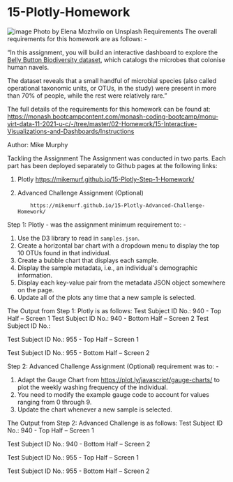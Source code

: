 # 15-Plotly-Homework
![image](https://user-images.githubusercontent.com/89948865/157530070-95b96633-980d-408c-8bda-8e02d39b4aa8.png)
Photo by Elena Mozhvilo on Unsplash
Requirements
The overall requirements for this homework are as follows: -

“In this assignment, you will build an interactive dashboard to explore the [Belly Button Biodiversity dataset](http://robdunnlab.com/projects/belly-button-biodiversity/), which catalogs the microbes that colonise human navels.

The dataset reveals that a small handful of microbial species (also called operational taxonomic units, or OTUs, in the study) were present in more than 70% of people, while the rest were relatively rare.”


The full details of the requirements for this homework can be found at:
https://monash.bootcampcontent.com/monash-coding-bootcamp/monu-virt-data-11-2021-u-c/-/tree/master/02-Homework/15-Interactive-Visualizations-and-Dashboards/Instructions

Author:	Mike Murphy

Tackling the Assignment 
The Assignment was conducted in two parts. Each part has been deployed separately to Github pages at the following links:
1.	Plotly		https://mikemurf.github.io/15-Plotly-Step-1-Homework/

2.	Advanced Challenge Assignment (Optional)

			https://mikemurf.github.io/15-Plotly-Advanced-Challenge-Homework/


Step 1: Plotly - was the assignment minimum requirement to: -
1.	Use the D3 library to read in `samples.json`.
2.	Create a horizontal bar chart with a dropdown menu to display the top 10 OTUs found in that individual.
3.	Create a bubble chart that displays each sample.
4.	Display the sample metadata, i.e., an individual's demographic information.
5.	Display each key-value pair from the metadata JSON object somewhere on the page.
6.	Update all of the plots any time that a new sample is selected.

The Output from Step 1: Plotly is as follows: 
Test Subject ID No.: 940 - Top Half – Screen 1 
Test Subject ID No.: 940 - Bottom Half – Screen 2
  Test Subject ID No.: 

Test Subject ID No.: 955 - Top Half – Screen 1	
 			

Test Subject ID No.: 955 - Bottom Half – Screen 2
 










Step 2: Advanced Challenge Assignment (Optional) requirement was to: -
1.	Adapt the Gauge Chart from <https://plot.ly/javascript/gauge-charts/> to plot the weekly washing frequency of the individual.
2.	You need to modify the example gauge code to account for values ranging from 0 through 9.
3.	Update the chart whenever a new sample is selected.

The Output from Step 2: Advanced Challenge is as follows: 
Test Subject ID No.: 940 - Top Half – Screen 1
 

Test Subject ID No.: 940 - Bottom Half – Screen 2 			

Test Subject ID No.: 955 - Top Half – Screen 1
 

Test Subject ID No.: 955 - Bottom Half – Screen 2
 

